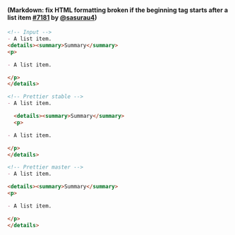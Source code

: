 #### (Markdown: fix HTML formatting broken if the beginning tag starts after a list item [#7181](https://github.com/prettier/prettier/pull/7181) by [@sasurau4](https://github.com/sasurau4))

<!-- prettier-ignore -->
```md
<!-- Input -->
- A list item.
<details><summary>Summary</summary>
<p>

- A list item.

</p>
</details>

<!-- Prettier stable -->
- A list item.

  <details><summary>Summary</summary>
  <p>

- A list item.

</p>
</details>

<!-- Prettier master -->
- A list item.

<details><summary>Summary</summary>
<p>

- A list item.

</p>
</details>
```
